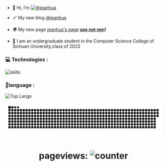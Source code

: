 - 👋 Hi, I’m [![@jeanhua](https://img.shields.io/badge/@jeanhua-8A2BE2)](https://github.com/jeanhua)

- 🩹 My new blog [@jeanhua](https://www.blog.jeanhua.cn/)

- 🌍 My new page [jeanhua's page](https://www.jeanhua.cn)  **<u>use not vpn</u>!**

- 🏫 I am an undergraduate student in the Computer Science College of Sichuan University,class of 2023

### 💻 Technologies :

  ![skills](https://skillicons.dev/icons?perline=14&i=bash,git,github,html,java,python,c,cpp,cs,dart,js,linux,ubuntu,md,ps,postman,sqlite,ts,vscode,visualstudio,idea,qt,pycharm,unity,flutter)

### 🏀language :

![Top Langs](https://github-readme-stats.vercel.app/api/top-langs/?username=jeanhua&hide=javascript,css,scss,html,cmake&theme=radical&bg_color=30,e96443,904e95&title_color=fff&text_color=fff)

<p align="center">
 <img width="1000" src="assets/github-snake.svg" alt="snake"/>
</p>

<div align="center">

 # pageviews:  ![counter](https://counter.seku.su/cmoe?name=jeanhua&theme=mbs)

</div>